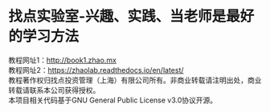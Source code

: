 # 找点实验室-兴趣、实践、当老师是最好的学习方法
教程网址1：http://book1.zhao.mx  
教程网址2：https://zhaolab.readthedocs.io/en/latest/  
教程著作权归找点投资管理（上海）有限公司所有。非商业转载请注明出处，商业转载请联系本公司获得授权。  
本项目相关代码基于GNU General Public License v3.0协议开源。